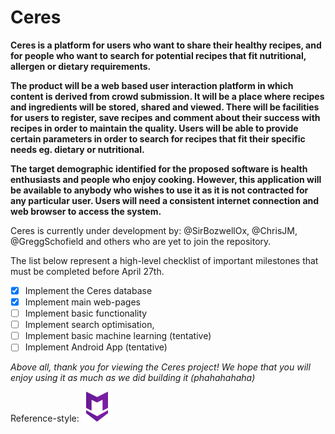# Ceres

**Ceres is a platform for users who want to share their healthy recipes, and for people who want to search for potential recipes that fit nutritional, allergen or dietary requirements.**

**The product will be a web based user interaction platform in which content is derived from crowd submission. It will be a place where recipes and ingredients will be stored, shared and viewed. There will be facilities for users to register, save recipes and comment about their success with recipes in order to maintain the quality. Users will be able to provide certain parameters in order to search for recipes that fit their specific needs eg. dietary or nutritional.**

**The target demographic identified for the proposed software is health enthusiasts and people who enjoy cooking. However, this application will be available to anybody who wishes to use it as it is not contracted for any particular user. Users will need a consistent internet connection and web browser to access the system.**

Ceres is currently under development by:
  @SirBozwellOx,
  @ChrisJM,
  @GreggSchofield and others who are yet to join the repository.

The list below represent a high-level checklist of important milestones that must be completed before April 27th.

- [x] Implement the Ceres database
- [x] Implement main web-pages
- [ ] Implement basic functionality
- [ ] Implement search optimisation,
- [ ] Implement basic machine learning (tentative)
- [ ] Implement Android App (tentative)

_Above all, thank you for viewing the Ceres project! We hope that you will enjoy using it as much as we did building it (phahahahaha)_

Reference-style:
![alt text][gantt]

[gantt]: https://github.com/adam-p/markdown-here/raw/master/src/common/images/icon48.png "Logo Title Text 2"
